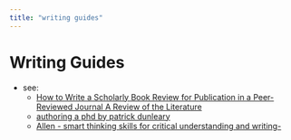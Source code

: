 ```yaml
---
title: "writing guides"
---
```


# Writing Guides

- see:
	- [How to Write a Scholarly Book Review for Publication in a Peer-Reviewed Journal A Review of the Literature](001.Notes/How%20to%20Write%20a%20Scholarly%20Book%20Review%20for%20Publication%20in%20a%20Peer-Reviewed%20Journal%20A%20Review%20of%20the%20Literature.md)
	- [authoring a phd by patrick dunleary](001.Notes/authoring%20a%20phd%20by%20patrick%20dunleary.md)
	- [Allen - smart thinking skills for critical understanding and writing-](002.Literature%20Notes/Allen%20-%20smart%20thinking%20skills%20for%20critical%20understanding%20and%20writing-.md)

